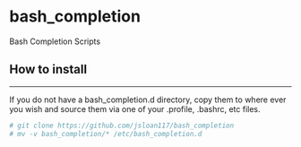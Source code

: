 # bash_completion

Bash Completion Scripts

## How to install

---

If you do not have a bash_completion.d directory, copy them to where ever you wish and source them via one of your .profile, .bashrc, etc files.

``` bash
# git clone https://github.com/jsloan117/bash_completion
# mv -v bash_completion/* /etc/bash_completion.d
```
